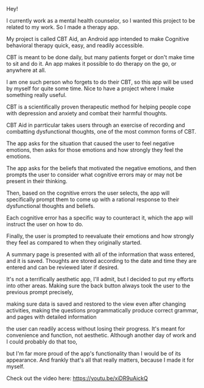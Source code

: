 Hey!

I currently work as a mental health counselor, so I wanted this project to be related to my work. So I made a therapy app.

My project is called CBT Aid, an Android app intended to make Cognitive behavioral therapy quick, easy, and readily accessible.

CBT is meant to be done daily, but many patients forget or don't make time to sit and do it. An app makes it possible to do therapy on the go, or anywhere at all.

I am one such person who forgets to do their CBT, so this app will be used by myself for quite some time. Nice to have a project where I make something really useful.

CBT is a scientifically proven therapeutic method for helping people cope with depression and anxiety and combat their harmful thoughts.

CBT Aid in parrticular takes users through an exercise of recording and combatting dysfunctional thoughts, one of the most common forms of CBT.

The app asks for the situation that caused the user to feel negative emotions, then asks for those emotions and how strongly they feel the emotions.

The app asks for the beliefs that motivated the negative emotions, and then prompts the user to consider what cognitive errors may or may not be present in their thinking.

Then, based on the cognitive errors the user selects, the app will specifically prompt them to come up with a rational response to their dysfunctional thoughts and beliefs.

Each cognitive error has a specific way to counteract it, which the app will instruct the user on how to do.

Finally, the user is prompted to reevaluate their emotions and how strongly they feel as compared to when they originally started.

A summary page is presented with all of the information that wass entered, and it is saved. Thoughts are stored according to the date and time they are entered and can be reviewed later if desired.

It's not a terrifically aesthetic app, I'll admit, but I decided to put my efforts into other areas. Making sure the back button always took the user to the previous prompt precisely,

making sure data is saved and restored to the view even after changing activities, making the questions programmatically produce correct grammar, and pages with detailed information

the user can readily access without losing their progress. It's meant for convenience and function, not aesthetic. Although another day of work and I could probably do that too, 

but I'm far more proud of the app's functionality than I would be of its appearance. And frankly that's all that really matters, because I made it for myself.

Check out the video here: https://youtu.be/xiDR9uAickQ
